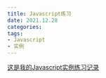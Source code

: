 ```yaml
---
title: Javascript练习
date: 2021.12.28
categories: 
tags:
- Javascript
- 实例
---
```


[这是我的Javascript实例练习记录](https://logicwang.github.io/Javascript/)